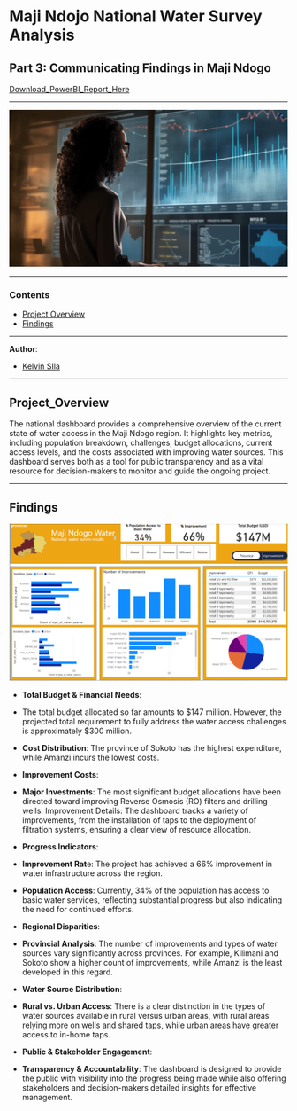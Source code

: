 # Maji Ndojo National Water Survey Analysis
## Part 3: Communicating Findings in Maji Ndogo
[Download_PowerBI_Report_Here](part_3.pbix)
***
![Alt Text](images/image.PNG)

***

### Contents
- [Project Overview](#project_overview)
- [Findings](Findings)

***

**Author**: 
* [Kelvin SIla](https://github.com/ksila01)
***
  
## Project_Overview
The national dashboard provides a comprehensive overview of the current state of water access in the Maji Ndogo region. It highlights key metrics, including population breakdown, challenges, budget allocations, current access levels, and the costs associated with improving water sources. This dashboard serves both as a tool for public transparency and as a vital resource for decision-makers to monitor and guide the ongoing project.

***
## Findings
![Alt Text](images/image1.PNG)
* **Total Budget & Financial Needs**:

* The total budget allocated so far amounts to $147 million. However, the projected total requirement to fully address the water access challenges is approximately $300 million.
* **Cost Distribution**: The province of Sokoto has the highest expenditure, while Amanzi incurs the lowest costs.
* **Improvement Costs**:

* **Major Investments**: The most significant budget allocations have been directed toward improving Reverse Osmosis (RO) filters and drilling wells.
Improvement Details: The dashboard tracks a variety of improvements, from the installation of taps to the deployment of filtration systems, ensuring a clear view of resource allocation.
* **Progress Indicators**:

* **Improvement Rat**e: The project has achieved a 66% improvement in water infrastructure across the region.
* **Population Access**: Currently, 34% of the population has access to basic water services, reflecting substantial progress but also indicating the need for continued efforts.
* **Regional Disparities**:

* **Provincial Analysis**: The number of improvements and types of water sources vary significantly across provinces. For example, Kilimani and Sokoto show a higher count of improvements, while Amanzi is the least developed in this regard.
* **Water Source Distribution**:

* **Rural vs. Urban Access**: There is a clear distinction in the types of water sources available in rural versus urban areas, with rural areas relying more on wells and shared taps, while urban areas have greater access to in-home taps.
* **Public & Stakeholder Engagement**:

* **Transparency & Accountability**: The dashboard is designed to provide the public with visibility into the progress being made while also offering stakeholders and decision-makers detailed insights for effective management.
